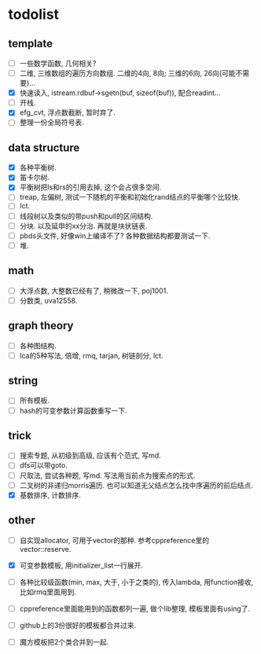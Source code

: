 # todolist

## template

- [ ] 一些数学函数, 几何相关?
- [ ] 二维, 三维数组的遍历方向数组. 二维的4向, 8向; 三维的6向, 26向(可能不需要)...
- [x] 快速读入, istream.rdbuf->sgetn(buf, sizeof(buf)), 配合readint...
- [ ] 开栈.
- [x] efg_cvt, 浮点数截断, 暂时弃了.
- [ ] 整理一份全局符号表.

## data structure

- [x] 各种平衡树.
- [x] 笛卡尔树.
- [x] 平衡树把ls和rs的引用去掉, 这个会占很多空间.
- [ ] treap, 左偏树, 测试一下随机的平衡和初始化rand结点的平衡哪个比较快.
- [ ] lct.
- [ ] 线段树以及类似的带push和pull的区间结构.
- [ ] 分块. 以及延申的xx分治. 再就是块状链表.
- [ ] pbds头文件, 好像win上编译不了? 各种数据结构都要测试一下.
- [ ] 堆.

## math

- [ ] 大浮点数, 大整数已经有了, 稍微改一下, poj1001.
- [ ] 分数类, uva12558.

## graph theory

- [ ] 各种图结构.
- [ ] lca的5种写法, 倍增, rmq, tarjan, 树链剖分, lct.

## string

- [ ] 所有模板.
- [ ] hash的可变参数计算函数重写一下.

## trick

- [ ] 搜索专题, 从初级到高级, 应该有个范式, 写md.
- [ ] dfs可以带goto.
- [ ] 尺取法, 尝试各种题, 写md. 写法用当前点为搜索点的形式.
- [ ] 二叉树的非递归morris遍历. 也可以知道无父结点怎么找中序遍历的前后结点.
- [x] 基数排序, 计数排序.

## other

- [ ] 自实现allocator, 可用于vector的那种. 参考cppreference里的vector::reserve.
- [x] 可变参数模板, 用initializer_list一行展开.
- [ ] 各种比较级函数(min, max, 大于, 小于之类的), 传入lambda, 用function接收, 比如rmq里面用到.
- [ ] cppreference里面能用到的函数都列一遍, 做个lib整理, 模板里面有using了.
- [ ] github上的3份很好的模板都合并过来.
- [ ] 魔方模板把2个类合并到一起.


